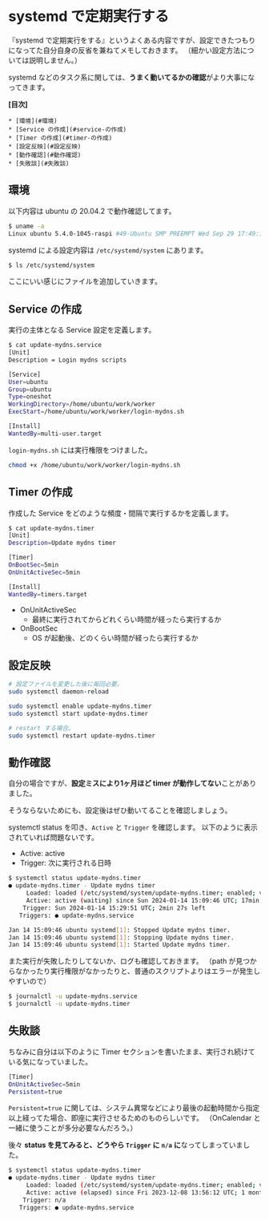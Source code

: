 # systemd で定期実行する

『systemd で定期実行をする』というよくある内容ですが、設定できたつもりになってた自分自身の反省を兼ねてメモしておきます。
（細かい設定方法については説明しません。）

systemd などのタスク系に関しては、**うまく動いてるかの確認**がより大事になってきます。

**[目次]**

```
* [環境](#環境)
* [Service の作成](#service-の作成)
* [Timer の作成](#timer-の作成)
* [設定反映](#設定反映)
* [動作確認](#動作確認)
* [失敗談](#失敗談)
```

## 環境

以下内容は ubuntu の 20.04.2 で動作確認してます。

``` sh
$ uname -a
Linux ubuntu 5.4.0-1045-raspi #49-Ubuntu SMP PREEMPT Wed Sep 29 17:49:16 UTC 2021 aarch64 aarch64 aarch64 GNU/Linux
```

systemd による設定内容は `/etc/systemd/system` にあります。

``` sh
$ ls /etc/systemd/system
```

ここにいい感じにファイルを追加していきます。

## Service の作成

実行の主体となる Service 設定を定義します。

``` sh
$ cat update-mydns.service 
[Unit]
Description = Login mydns scripts

[Service]
User=ubuntu
Group=ubuntu
Type=oneshot
WorkingDirectory=/home/ubuntu/work/worker
ExecStart=/home/ubuntu/work/worker/login-mydns.sh

[Install]
WantedBy=multi-user.target
```

`login-mydns.sh` には実行権限をつけました。

``` sh
chmod +x /home/ubuntu/work/worker/login-mydns.sh
```

## Timer の作成

作成した Service をどのような頻度・間隔で実行するかを定義します。

``` sh
$ cat update-mydns.timer 
[Unit]
Description=Update mydns timer

[Timer]
OnBootSec=5min
OnUnitActiveSec=5min

[Install]
WantedBy=timers.target
```

- OnUnitActiveSec
  - 最終に実行されてからどれくらい時間が経ったら実行するか
- OnBootSec
  - OS が起動後、どのくらい時間が経ったら実行するか

## 設定反映

``` sh
# 設定ファイルを変更した後に毎回必要。
sudo systemctl daemon-reload

sudo systemctl enable update-mydns.timer
sudo systemctl start update-mydns.timer

# restart する場合。
sudo systemctl restart update-mydns.timer
```

## 動作確認

自分の場合ですが、**設定ミスにより1ヶ月ほど timer が動作してない**ことがありました。

そうならないためにも、設定後はぜひ動いてることを確認しましょう。

systemctl status を叩き、`Active` と `Trigger` を確認します。
以下のように表示されていれば問題ないです。

- Active: active
- Trigger: 次に実行される日時

``` sh
$ systemctl status update-mydns.timer
● update-mydns.timer - Update mydns timer
     Loaded: loaded (/etc/systemd/system/update-mydns.timer; enabled; vendor preset: enabled)
     Active: active (waiting) since Sun 2024-01-14 15:09:46 UTC; 17min ago
    Trigger: Sun 2024-01-14 15:29:51 UTC; 2min 27s left
   Triggers: ● update-mydns.service

Jan 14 15:09:46 ubuntu systemd[1]: Stopped Update mydns timer.
Jan 14 15:09:46 ubuntu systemd[1]: Stopping Update mydns timer.
Jan 14 15:09:46 ubuntu systemd[1]: Started Update mydns timer.
```

また実行が失敗したりしてないか、ログも確認しておきます。
（path が見つからなかったり実行権限がなかったりと、普通のスクリプトよりはエラーが発生しやすいので）

``` sh
$ journalctl -u update-mydns.service
$ journalctl -u update-mydns.timer
```

## 失敗談

ちなみに自分は以下のように Timer セクションを書いたまま、実行され続けている気になっていました。

``` sh
[Timer]
OnUnitActiveSec=5min
Persistent=true
```

`Persistent=true` に関しては、システム異常などにより最後の起動時間から指定以上経ってた場合、即座に実行させるためのものらしいです。
（OnCalendar と一緒に使うことが多分必要なんだろう。）

後々 **status を見てみると、どうやら `Trigger` に `n/a` に**なってしまっていました。

``` sh
$ systemctl status update-mydns.timer
● update-mydns.timer - Update mydns timer
     Loaded: loaded (/etc/systemd/system/update-mydns.timer; enabled; vendor preset: enabled)
     Active: active (elapsed) since Fri 2023-12-08 13:56:12 UTC; 1 months 6 days ago
    Trigger: n/a
   Triggers: ● update-mydns.service
```
